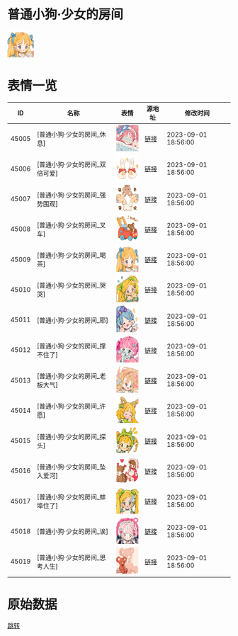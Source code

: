# 普通小狗·少女的房间

<img src="./cover.png" height="60" alt="cover" />

# 表情一览

|ID|名称|表情|源地址|修改时间|
|----|----|----|----|----|
|45005|[普通小狗·少女的房间_休息]|<img src="./pic/045005_%5B普通小狗·少女的房间_休息%5D.png" height="60" alt="休息"/>|[链接](https://i0.hdslb.com/bfs/garb/288d9bfab8a06a26a04df70984204dfa6f9efc1d.png)|2023-09-01 18:56:00|
|45006|[普通小狗·少女的房间_双倍可爱]|<img src="./pic/045006_%5B普通小狗·少女的房间_双倍可爱%5D.png" height="60" alt="双倍可爱"/>|[链接](https://i0.hdslb.com/bfs/garb/7ae2dff3b641a986167bf80e0a21417d266de0a4.png)|2023-09-01 18:56:00|
|45007|[普通小狗·少女的房间_强势围观]|<img src="./pic/045007_%5B普通小狗·少女的房间_强势围观%5D.png" height="60" alt="强势围观"/>|[链接](https://i0.hdslb.com/bfs/garb/ba2a5c45d8bc659c6a9f4464dca6740b9cbeacd3.png)|2023-09-01 18:56:00|
|45008|[普通小狗·少女的房间_叉车]|<img src="./pic/045008_%5B普通小狗·少女的房间_叉车%5D.png" height="60" alt="叉车"/>|[链接](https://i0.hdslb.com/bfs/garb/fda0cd8b51cd5ece62d2305459080816d40338bd.png)|2023-09-01 18:56:00|
|45009|[普通小狗·少女的房间_喝茶]|<img src="./pic/045009_%5B普通小狗·少女的房间_喝茶%5D.png" height="60" alt="喝茶"/>|[链接](https://i0.hdslb.com/bfs/garb/264ee71eb6ded4239fcfbae9a27a1c6a92883d9f.png)|2023-09-01 18:56:00|
|45010|[普通小狗·少女的房间_哭哭]|<img src="./pic/045010_%5B普通小狗·少女的房间_哭哭%5D.png" height="60" alt="哭哭"/>|[链接](https://i0.hdslb.com/bfs/garb/936b55a8f90f87c04397ed974ad498d6cdd627ac.png)|2023-09-01 18:56:00|
|45011|[普通小狗·少女的房间_耶]|<img src="./pic/045011_%5B普通小狗·少女的房间_耶%5D.png" height="60" alt="耶"/>|[链接](https://i0.hdslb.com/bfs/garb/2512223f462b6d3e9bc1f0ec2471b675b95b8751.png)|2023-09-01 18:56:00|
|45012|[普通小狗·少女的房间_撑不住了]|<img src="./pic/045012_%5B普通小狗·少女的房间_撑不住了%5D.png" height="60" alt="撑不住了"/>|[链接](https://i0.hdslb.com/bfs/garb/eef5c5a5773c4c8a4197858f2d4dc26aac537c61.png)|2023-09-01 18:56:00|
|45013|[普通小狗·少女的房间_老板大气]|<img src="./pic/045013_%5B普通小狗·少女的房间_老板大气%5D.png" height="60" alt="老板大气"/>|[链接](https://i0.hdslb.com/bfs/garb/4fc8009b81317d017a17f42542e6b9cf0c4203d2.png)|2023-09-01 18:56:00|
|45014|[普通小狗·少女的房间_许愿]|<img src="./pic/045014_%5B普通小狗·少女的房间_许愿%5D.png" height="60" alt="许愿"/>|[链接](https://i0.hdslb.com/bfs/garb/c323fcc3626350db7652a2b770cca5a7b358e8e0.png)|2023-09-01 18:56:00|
|45015|[普通小狗·少女的房间_探头]|<img src="./pic/045015_%5B普通小狗·少女的房间_探头%5D.png" height="60" alt="探头"/>|[链接](https://i0.hdslb.com/bfs/garb/5d90ac5aecd878bad7ac2d5caa9f6528c174a756.png)|2023-09-01 18:56:00|
|45016|[普通小狗·少女的房间_坠入爱河]|<img src="./pic/045016_%5B普通小狗·少女的房间_坠入爱河%5D.png" height="60" alt="坠入爱河"/>|[链接](https://i0.hdslb.com/bfs/garb/b56153260fa27851e8ec48d7a908492e6980dbfa.png)|2023-09-01 18:56:00|
|45017|[普通小狗·少女的房间_蚌埠住了]|<img src="./pic/045017_%5B普通小狗·少女的房间_蚌埠住了%5D.png" height="60" alt="蚌埠住了"/>|[链接](https://i0.hdslb.com/bfs/garb/92db1d1ed635f0662e45feab262376730fa619a7.png)|2023-09-01 18:56:00|
|45018|[普通小狗·少女的房间_诶]|<img src="./pic/045018_%5B普通小狗·少女的房间_诶%5D.png" height="60" alt="诶"/>|[链接](https://i0.hdslb.com/bfs/garb/21154dc92868a5ec08179fac7c02801b679ff033.png)|2023-09-01 18:56:00|
|45019|[普通小狗·少女的房间_思考人生]|<img src="./pic/045019_%5B普通小狗·少女的房间_思考人生%5D.png" height="60" alt="思考人生"/>|[链接](https://i0.hdslb.com/bfs/garb/1ea51e247d29b5912c8e4e7f72640f53873322cb.png)|2023-09-01 18:56:00|

# 原始数据

[跳转](./raw.json)

